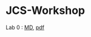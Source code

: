 # JCS-Workshop

Lab 0 : [MD](CloudWorkshop_LabGuide000_kr_v4.md), [pdf](pdf/CloudWorkshop_LabGuide000_kr_v4.pdf)
